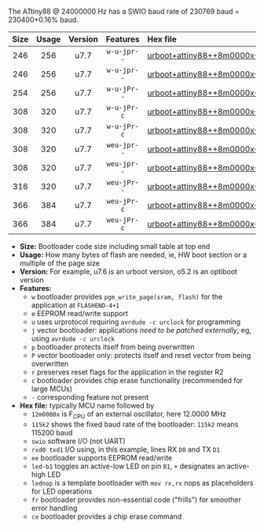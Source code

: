 The ATtiny88 @ 24000000 Hz has a SWIO baud rate of 230769 baud = 230400+0.16% baud.

|Size|Usage|Version|Features|Hex file|
|:-:|:-:|:-:|:-:|:--|
|246|256|u7.7|`w-u-jpr--`|[urboot+attiny88++8m0000x+++76k8_swio_rxd7_txd6_led+d0.hex](https://raw.githubusercontent.com/stefanrueger/urboot.hex/main/mcus/attiny88/external_oscillator/fcpu++8m0000_Hz/br+++76k8_bps/urboot+attiny88++8m0000x+++76k8_swio_rxd7_txd6_led+d0.hex)|
|246|256|u7.7|`w-u-jpr--`|[urboot+attiny88++8m0000x+++76k8_swio_rxd7_txd6_lednop.hex](https://raw.githubusercontent.com/stefanrueger/urboot.hex/main/mcus/attiny88/external_oscillator/fcpu++8m0000_Hz/br+++76k8_bps/urboot+attiny88++8m0000x+++76k8_swio_rxd7_txd6_lednop.hex)|
|254|256|u7.7|`w-u-jPr--`|[urboot+attiny88++8m0000x+++76k8_swio_rxd7_txd6.hex](https://raw.githubusercontent.com/stefanrueger/urboot.hex/main/mcus/attiny88/external_oscillator/fcpu++8m0000_Hz/br+++76k8_bps/urboot+attiny88++8m0000x+++76k8_swio_rxd7_txd6.hex)|
|308|320|u7.7|`w-u-jPr-c`|[urboot+attiny88++8m0000x+++76k8_swio_rxd7_txd6_led+d0_fr_ce.hex](https://raw.githubusercontent.com/stefanrueger/urboot.hex/main/mcus/attiny88/external_oscillator/fcpu++8m0000_Hz/br+++76k8_bps/urboot+attiny88++8m0000x+++76k8_swio_rxd7_txd6_led+d0_fr_ce.hex)|
|308|320|u7.7|`w-u-jPr-c`|[urboot+attiny88++8m0000x+++76k8_swio_rxd7_txd6_lednop_fr_ce.hex](https://raw.githubusercontent.com/stefanrueger/urboot.hex/main/mcus/attiny88/external_oscillator/fcpu++8m0000_Hz/br+++76k8_bps/urboot+attiny88++8m0000x+++76k8_swio_rxd7_txd6_lednop_fr_ce.hex)|
|308|320|u7.7|`weu-jpr--`|[urboot+attiny88++8m0000x+++76k8_swio_rxd7_txd6_ee_led+d0.hex](https://raw.githubusercontent.com/stefanrueger/urboot.hex/main/mcus/attiny88/external_oscillator/fcpu++8m0000_Hz/br+++76k8_bps/urboot+attiny88++8m0000x+++76k8_swio_rxd7_txd6_ee_led+d0.hex)|
|308|320|u7.7|`weu-jpr--`|[urboot+attiny88++8m0000x+++76k8_swio_rxd7_txd6_ee_lednop.hex](https://raw.githubusercontent.com/stefanrueger/urboot.hex/main/mcus/attiny88/external_oscillator/fcpu++8m0000_Hz/br+++76k8_bps/urboot+attiny88++8m0000x+++76k8_swio_rxd7_txd6_ee_lednop.hex)|
|316|320|u7.7|`weu-jPr--`|[urboot+attiny88++8m0000x+++76k8_swio_rxd7_txd6_ee.hex](https://raw.githubusercontent.com/stefanrueger/urboot.hex/main/mcus/attiny88/external_oscillator/fcpu++8m0000_Hz/br+++76k8_bps/urboot+attiny88++8m0000x+++76k8_swio_rxd7_txd6_ee.hex)|
|366|384|u7.7|`weu-jPr-c`|[urboot+attiny88++8m0000x+++76k8_swio_rxd7_txd6_ee_led+d0_fr_ce.hex](https://raw.githubusercontent.com/stefanrueger/urboot.hex/main/mcus/attiny88/external_oscillator/fcpu++8m0000_Hz/br+++76k8_bps/urboot+attiny88++8m0000x+++76k8_swio_rxd7_txd6_ee_led+d0_fr_ce.hex)|
|366|384|u7.7|`weu-jPr-c`|[urboot+attiny88++8m0000x+++76k8_swio_rxd7_txd6_ee_lednop_fr_ce.hex](https://raw.githubusercontent.com/stefanrueger/urboot.hex/main/mcus/attiny88/external_oscillator/fcpu++8m0000_Hz/br+++76k8_bps/urboot+attiny88++8m0000x+++76k8_swio_rxd7_txd6_ee_lednop_fr_ce.hex)|

- **Size:** Bootloader code size including small table at top end
- **Usage:** How many bytes of flash are needed, ie, HW boot section or a multiple of the page size
- **Version:** For example, u7.6 is an urboot version, o5.2 is an optiboot version
- **Features:**
  + `w` bootloader provides `pgm_write_page(sram, flash)` for the application at `FLASHEND-4+1`
  + `e` EEPROM read/write support
  + `u` uses urprotocol requiring `avrdude -c urclock` for programming
  + `j` vector bootloader: applications *need to be patched externally*, eg, using `avrdude -c urclock`
  + `p` bootloader protects itself from being overwritten
  + `P` vector bootloader only: protects itself and reset vector from being overwritten
  + `r` preserves reset flags for the application in the register R2
  + `c` bootloader provides chip erase functionality (recommended for large MCUs)
  + `-` corresponding feature not present
- **Hex file:** typically MCU name followed by
  + `12m0000x` is F<sub>CPU</sub> of an external oscillator, here 12.0000 MHz
  + `115k2` shows the fixed baud rate of the bootloader: `115k2` means 115200 baud
  + `swio` software I/O (not UART)
  + `rxd0 txd1` I/O using, in this example, lines RX `D0` and TX `D1`
  + `ee` bootloader supports EEPROM read/write
  + `led-b1` toggles an active-low LED on pin `B1`, `+` designates an active-high LED
  + `lednop` is a template bootloader with `mov rx,rx` nops as placeholders for LED operations
  + `fr` bootloader provides non-essential code ("frills") for smoother error handling
  + `ce` bootloader provides a chip erase command
